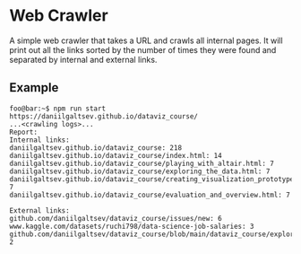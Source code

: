 # Web Crawler

A simple web crawler that takes a URL and crawls all internal pages. It will print out all the links sorted by the number of times they were found and separated by internal and external links.

## Example
```console
foo@bar:~$ npm run start https://daniilgaltsev.github.io/dataviz_course/
...<crawling logs>...
Report:
Internal links:
daniilgaltsev.github.io/dataviz_course: 218
daniilgaltsev.github.io/dataviz_course/index.html: 14
daniilgaltsev.github.io/dataviz_course/playing_with_altair.html: 7
daniilgaltsev.github.io/dataviz_course/exploring_the_data.html: 7
daniilgaltsev.github.io/dataviz_course/creating_visualization_prototypes.html: 7
daniilgaltsev.github.io/dataviz_course/evaluation_and_overview.html: 7

External links:
github.com/daniilgaltsev/dataviz_course/issues/new: 6
www.kaggle.com/datasets/ruchi798/data-science-job-salaries: 3
github.com/daniilgaltsev/dataviz_course/blob/main/dataviz_course/explore_data.py: 2
```
